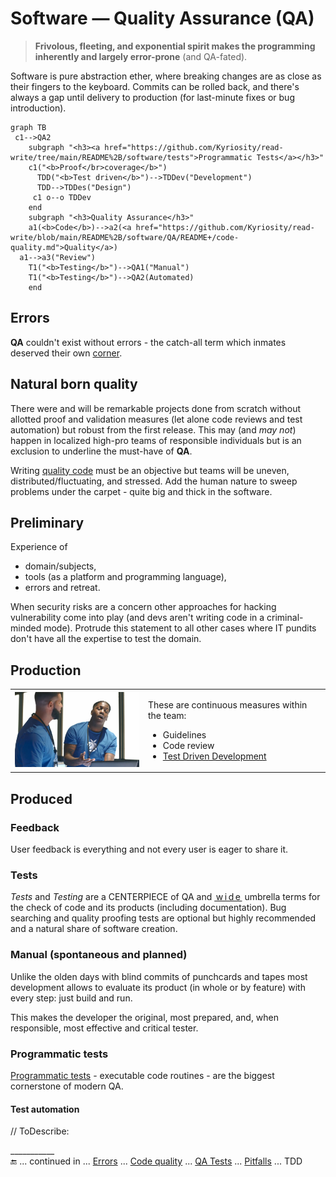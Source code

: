 # Software &mdash; Quality Assurance (QA)

> **Frivolous, fleeting, and exponential spirit makes the programming inherently and largely error-prone** (and QA-fated). 

Software is pure abstraction ether, where breaking changes are as close as their fingers to the keyboard. Commits can be rolled back, and there's always a gap until delivery to production (for last-minute fixes or bug introduction).

```mermaid
graph TB
 c1-->QA2
    subgraph "<h3><a href="https://github.com/Kyriosity/read-write/tree/main/README%2B/software/tests">Programmatic Tests</a></h3>"
    c1("<b>Proof</br>coverage</b>")
      TDD("<b>Test driven</b>")-->TDDev("Development")
      TDD-->TDDes("Design")
     c1 o--o TDDev
    end
    subgraph "<h3>Quality Assurance</h3>"
    a1(<b>Code</b>)-->a2(<a href="https://github.com/Kyriosity/read-write/blob/main/README%2B/software/QA/README+/code-quality.md">Quality</a>)
  a1-->a3("Review")
    T1("<b>Testing</b>")-->QA1("Manual")
    T1("<b>Testing</b>")-->QA2(Automated)
    end
```

## Errors

**QA** couldn't exist without errors - the catch-all term which inmates deserved their own [corner](README+/errors/).

## Natural born quality

There were and will be remarkable projects done from scratch without allotted proof and validation measures (let alone code reviews and test automation) but robust from the first release. 
This may (and _may not_) happen in localized high-pro teams of responsible individuals but is an exclusion to underline the must-have of __QA__.

Writing [quality code](README+/code-quality.md) must be an objective but teams will be uneven, distributed/fluctuating, and stressed. Add the human nature to sweep problems under the carpet - quite big and thick in the software.

## Preliminary

Experience of 

+ domain/subjects,
+ tools (as a platform and programming language),
+ errors and retreat.

When security risks are a concern other approaches for hacking vulnerability come into play (and devs aren't writing code in a criminal-minded mode).
Protrude this statement to all other cases where IT pundits don't have all the expertise to test the domain.

## Production

<table><tr><td><picture><img width="250px" alt="&nbsp;Drake helps Lil Yachty with laptop (&quot;Life Is Good&quot;)" title="&nbsp;Drake helps Lil Yachty with laptop (&quot;Life Is Good&quot;)" src="../../_rsc/_img/memes/Drake_LilYachty-LifeIsGood_laptop.jpg" /></picture></td><td>
 <p>These are continuous measures within the team:</p>
 <ul>
  <li>Guidelines</li>
  <li>Code review</li>
  <li><a href="../tests/asDrive/">Test Driven Development</a></li>
 </ul>
</td></tr></table>

## Produced

### Feedback

User feedback is everything and not every user is eager to share it.

### Tests

_Tests_ and _Testing_ are a CENTERPIECE of QA and <ins>&thinsp;w&thinsp;i&thinsp;d&thinsp;e&thinsp;</ins> umbrella terms for the check of code and its products (including documentation). Bug searching and quality proofing tests are optional but highly recommended and a natural share of software creation. 

### Manual (spontaneous and planned)

Unlike the olden days with blind commits of punchcards and tapes most development allows to evaluate its product (in whole or by feature) with every step: just build and run.

This makes the developer the original, most prepared, and, when responsible, most effective and critical tester.

### Programmatic tests

[Programmatic tests](../tests) - executable code routines - are the biggest cornerstone of modern QA.

#### Test automation

// ToDescribe:

\___________\
:end: ... continued in ... [Errors](README+/errors/) ... [Code quality](README+/code-quality.md) ... [QA Tests](../tests/asQA/) ... [Pitfalls](README+/QA-pitfalls.md) ... TDD
